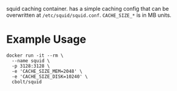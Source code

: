 squid caching container. has a simple caching config that can be overwritten at `/etc/squid/squid.conf`. `CACHE_SIZE_*` is in MB units.

# Example Usage
```
docker run -it --rm \
  --name squid \
  -p 3128:3128 \
  -e 'CACHE_SIZE_MEM=2048' \
  -e 'CACHE_SIZE_DISK=10240' \
  cbolt/squid
```
